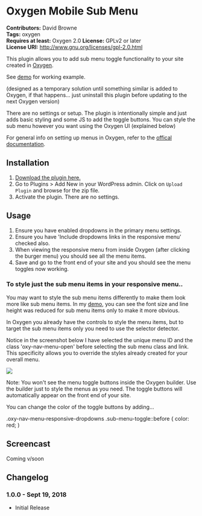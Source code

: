 # Oxygen Mobile Sub Menu #
**Contributors:** David Browne  
**Tags:** oxygen  
**Requires at least:** Oxygen 2.0
**License:** GPLv2 or later  
**License URI:** http://www.gnu.org/licenses/gpl-2.0.html

This plugin allows you to add sub menu toggle functionality to your site created in [Oxygen](http://oxygenbuilder.com/).

See [demo](https://demo.wplit.com/oxygen-mobile-menu/) for working example.

(designed as a temporary solution until something similar is added to Oxygen, if that happens... just uninstall this plugin before updating to the next Oxygen version)

There are no settings or setup. The plugin is intentionally simple and just adds basic styling and some JS to add the toggle buttons. You can style the sub menu however you want using the Oxygen UI (explained below)

For general info on setting up menus in Oxygen, refer to the [offical documentation](https://oxygenbuilder.com/documentation/builder-elements/menu/).
 

## Installation ##

1. [Download the plugin here.](https://github.com/wplit/Oxygen-Mobile-Sub-Menu/archive/master.zip)
2. Go to Plugins > Add New in your WordPress admin. Click on `Upload Plugin` and browse for the zip file.
3. Activate the plugin. There are no settings.

## Usage ##

1. Ensure you have enabled dropdowns in the primary menu settings.
2. Ensure you have 'Include dropdowns links in the responsive menu' checked also.
3. When viewing the responsive menu from inside Oxygen (after clicking the burger menu) you should see all the menu items.
4. Save and go to the front end of your site and you should see the menu toggles now working.

### To style just the sub menu items in your responsive menu..

You may want to style the sub menu items differently to make them look more like sub menu items. In my [demo](https://demo.wplit.com/oxygen-mobile-menu/), you can see the font size and line height was reduced for sub menu items only to make it more obvious. 

In Oxygen you already have the controls to style the menu items, but to target the sub menu items only you need to use the selector detector. 

Notice in the screenshot below I have selected the unique menu ID and the class 'oxy-nav-menu-open' before selecting the sub menu class and link. This specificity allows you to override the styles already created for your overall menu. 

<img src="https://user-images.githubusercontent.com/43051571/45732439-a69b3e00-bc1f-11e8-9365-0271712f6fe8.jpg">

Note: You won't see the menu toggle buttons inside the Oxygen builder. Use the builder just to style the menus as you need. The toggle buttons will automatically appear on the front end of your site.

You can change the color of the toggle buttons by adding... 

.oxy-nav-menu-responsive-dropdowns .sub-menu-toggle::before { color: red; )

## Screencast ##

Coming v/soon

## Changelog ##

### 1.0.0 - Sept 19, 2018 ###
* Initial Release
